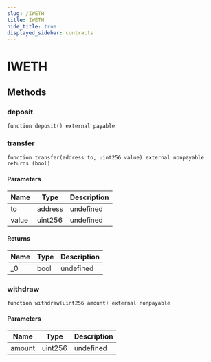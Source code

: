 ```yaml
---
slug: /IWETH
title: IWETH
hide_title: true
displayed_sidebar: contracts
---
```


# IWETH

## Methods

### deposit

```solidity
function deposit() external payable
```

### transfer

```solidity
function transfer(address to, uint256 value) external nonpayable returns (bool)
```

#### Parameters

| Name  | Type    | Description |
| ----- | ------- | ----------- |
| to    | address | undefined   |
| value | uint256 | undefined   |

#### Returns

| Name | Type | Description |
| ---- | ---- | ----------- |
| \_0  | bool | undefined   |

### withdraw

```solidity
function withdraw(uint256 amount) external nonpayable
```

#### Parameters

| Name   | Type    | Description |
| ------ | ------- | ----------- |
| amount | uint256 | undefined   |
